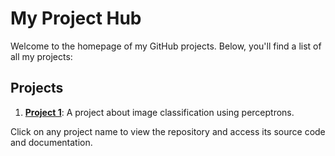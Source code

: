 # My Project Hub

Welcome to the homepage of my GitHub projects. Below, you'll find a list of all my projects:

## Projects

1. **[Project 1](./projects/perceptron)**: A project about image classification using perceptrons.


Click on any project name to view the repository and access its source code and documentation.
